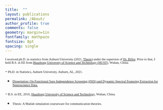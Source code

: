 ```yaml
---
title:  ""
layout: publications
permalink: /About/
author_profile: true
comments: false
geometry: margin=1in
fontfamily: mathpazo
fontsize: 8pt
spacing: single
---
```



<span style="font-family:Times New Roman; font-size:0.75em;"> I received ph.D. in statistics from Auburn University (2021, <a href="https://etd.auburn.edu/handle/10415/8064">Thesis)</a> under the supersion of <a href="https://www.auburn.edu/cosam/climate_resilience/people/faculty/billor.htm"> Dr. Billor</a>. Prior to that, I held B.S. in EE from <a href="https://english.hust.edu.cn/">Huazhong University of Science and Technology (HUST)</a>, Wuhan, China.</span>



-<span style="font-family:Times New Roman; font-size:0.75em;"> 
Ph.D. in Statistics, Auburn University, Auburn, AL, 2021.</span>
- <span style="font-family:Times New Roman; font-size:0.75em;"> <a href="https://etd.auburn.edu/handle/10415/8064">Dissertation: On Functional Sure Independence Screening (fSIS) and Dynamic Spectral Featuring Extraction for Neuroscience Data.</a></span>


-<span style="font-family:Times New Roman; font-size:0.75em;"> 
B.S. in EE, 2010, <a href="https://english.hust.edu.cn/">Huazhong University of Science and Technology</a>, Wuhan, China. </span>
- <span style="font-family:Times New Roman; font-size:0.75em;"> Thesis: A Matlab simulation courseware for communication theories. </span>





